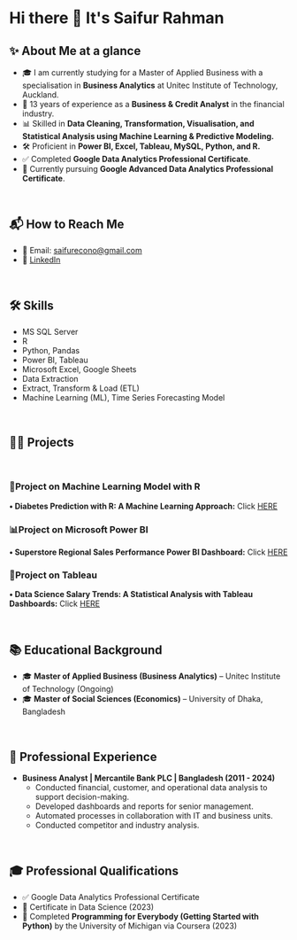 
# Hi there 👋 It's Saifur Rahman


## ✨ About Me at a glance
- 🎓 I am currently studying for a Master of Applied Business with a specialisation in **Business Analytics** at Unitec Institute of Technology, Auckland.
- 💼 13 years of experience as a **Business & Credit Analyst** in the financial industry.
- 📊 Skilled in **Data Cleaning, Transformation, Visualisation, and Statistical Analysis using Machine Learning & Predictive Modeling.**
- 🛠️ Proficient in **Power BI, Excel, Tableau, MySQL, Python, and R.**
- ✅ Completed **Google Data Analytics Professional Certificate**.
- 🎯 Currently pursuing **Google Advanced Data Analytics Professional Certificate**.

<br>

## 📬 How to Reach Me
- 📧 Email: saifurecono@gmail.com
- 🔗 [LinkedIn](https://www.linkedin.com/in/saifur-rahman-55b373258)

<br>

## 🛠️ Skills

- MS SQL Server
- R 
- Python, Pandas
- Power BI, Tableau
- Microsoft Excel, Google Sheets
- Data Extraction 
- Extract, Transform & Load (ETL)
- Machine Learning (ML), Time Series Forecasting Model

<br>

## 👩‍💻 Projects
<br>

### 📘Project on Machine Learning Model with R

**•	Diabetes Prediction with R: A Machine Learning Approach:** Click [HERE](https://github.com/SaifurUnitec/Diabetes_Predictions_With_R.git)
<br>
### 📊Project on Microsoft Power BI

**•	Superstore Regional Sales Performance Power BI Dashboard:** Click [HERE](https://github.com/SaifurUnitec/Superstore_Regional_Sales_Performance_Power_BI_Dashboard.git)
<br>
### 🌟Project on Tableau

**•	Data Science Salary Trends: A Statistical Analysis with Tableau Dashboards:** Click [HERE](https://github.com/SaifurUnitec/Data_Science_Salary_Trends_A_Statistical_Analysis_with_Tableau_Dashboards.git)

<br>

## 📚 Educational Background
- 🎓 **Master of Applied Business (Business Analytics)** – Unitec Institute of Technology (Ongoing)
- 🎓 **Master of Social Sciences (Economics)** – University of Dhaka, Bangladesh

<br>

## 💼 Professional Experience
- **Business Analyst | Mercantile Bank PLC | Bangladesh (2011 - 2024)**
  - Conducted financial, customer, and operational data analysis to support decision-making.
  - Developed dashboards and reports for senior management.
  - Automated processes in collaboration with IT and business units.
  - Conducted competitor and industry analysis.

<br>

## 🎓 Professional Qualifications
- ✅ Google Data Analytics Professional Certificate
- 📜 Certificate in Data Science (2023)
- 🐍 Completed **Programming for Everybody (Getting Started with Python)** by the University of Michigan via Coursera (2023)



